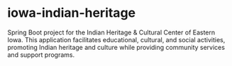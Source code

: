 # iowa-indian-heritage
Spring Boot project for the Indian Heritage &amp; Cultural Center of Eastern Iowa. This application facilitates educational, cultural, and social activities, promoting Indian heritage and culture while providing community services and support programs.

